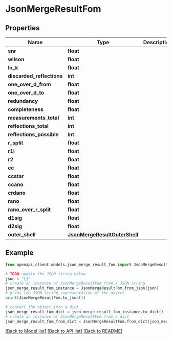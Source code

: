# JsonMergeResultFom


## Properties

Name | Type | Description | Notes
------------ | ------------- | ------------- | -------------
**snr** | **float** |  | 
**wilson** | **float** |  | [optional] 
**ln_k** | **float** |  | [optional] 
**discarded_reflections** | **int** |  | 
**one_over_d_from** | **float** |  | 
**one_over_d_to** | **float** |  | 
**redundancy** | **float** |  | 
**completeness** | **float** |  | 
**measurements_total** | **int** |  | 
**reflections_total** | **int** |  | 
**reflections_possible** | **int** |  | 
**r_split** | **float** |  | 
**r1i** | **float** |  | 
**r2** | **float** |  | 
**cc** | **float** |  | 
**ccstar** | **float** |  | 
**ccano** | **float** |  | [optional] 
**crdano** | **float** |  | [optional] 
**rano** | **float** |  | [optional] 
**rano_over_r_split** | **float** |  | [optional] 
**d1sig** | **float** |  | 
**d2sig** | **float** |  | 
**outer_shell** | [**JsonMergeResultOuterShell**](JsonMergeResultOuterShell.md) |  | 

## Example

```python
from openapi_client.models.json_merge_result_fom import JsonMergeResultFom

# TODO update the JSON string below
json = "{}"
# create an instance of JsonMergeResultFom from a JSON string
json_merge_result_fom_instance = JsonMergeResultFom.from_json(json)
# print the JSON string representation of the object
print(JsonMergeResultFom.to_json())

# convert the object into a dict
json_merge_result_fom_dict = json_merge_result_fom_instance.to_dict()
# create an instance of JsonMergeResultFom from a dict
json_merge_result_fom_from_dict = JsonMergeResultFom.from_dict(json_merge_result_fom_dict)
```
[[Back to Model list]](../README.md#documentation-for-models) [[Back to API list]](../README.md#documentation-for-api-endpoints) [[Back to README]](../README.md)


